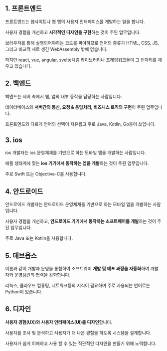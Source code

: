 ## 1. 프론트엔드
프론트엔드는 웹사이트나 웹 앱의 사용자 인터페이스를 개발하는 일을 합니다.

사용자 경험을 개선하고 **시각적인 디자인을 구현**하는 것이 주된 업무입니다.

브라우저를 통해 실행되어야하는 코드를 짜야하므로 언어의 종류가 HTML, CSS, JS, 그리고 비교적 새로 생긴 WebAssembly 밖에 없습니다.

하지만 react, vue, angular, svelte처럼 라이브러리나 프레임워크들이 그 빈자리를 채우고 있습니다.
## 2. 백엔드
백엔드는 서버 측에서 웹, 앱의 내부 동작을 담당하는 사람입니다.

데이터베이스와 **서버간의 통신, 요청 & 응답처리, 비즈니스 로직의 구현**이 주된 업무입니다.

프론트엔드와 다르게 언어의 선택이 자유롭고 주로 Java, Kotlin, Go등이 쓰입니다.
## 3. ios
ios 개발자는 ios 운영체제를 기반으로 하는 모바일 앱을 개발하는 사람입니다.

애플 생태계에 맞는 **ios 기기에서 동작하는 앱을 개발**하는 것이 주된 업무입니다.

주로 Swift 또는 Objective-C를 사용합니다.
## 4. 안드로이드
안드로이드 개발자는 안드로이드 운영체제를 기반으로 하는 모바일 앱을 개발하는 사람입니다.

사용자 경험을 개선하고, **안드로이드 기기에서 동작하는 소프트웨어를 개발**하는 것이 주된 업무입니다.

주로 Java 또는 Kotlin을 사용합니다.
## 5. 데브옵스
이름과 같이 개발과 운영을 통합하여 소프트웨어 **개발 및 배포 과정을 자동화**하여
개발자와 운영팀간의 협력을 강화합니다.

리눅스, 클라우드 컴퓨팅, 네트워크등의 지식이 필요하며 주로 사용되는 언어로는 Python이 있습니다.
## 6. 디자인
**사용자 경험(UX)와 사용자 인터페이스(UI)를 디자인**합니다.

사용자를 조사 및 분석하고 사용자가 더 나은 경험을 하도록 시스템을 설계합니다.

사용자가 쉽게 이해하고 사용 할 수 있는 직관적인 디자인을 만들기 위해 노력합니다.
